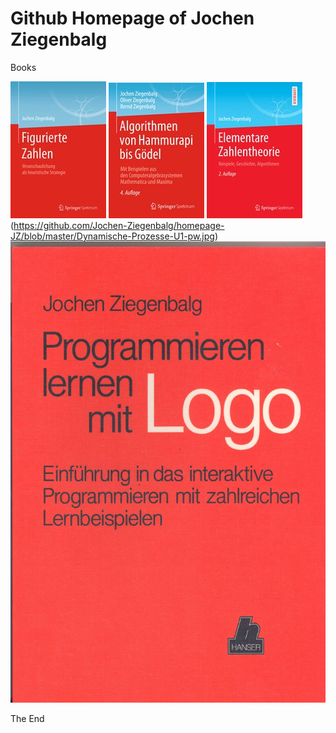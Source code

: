 # Github Homepage of Jochen Ziegenbalg
Books 

![Figurate Numbers](https://github.com/Jochen-Ziegenbalg/homepage-JZ/blob/master/Figurierte-Zahlen-U1.jpg) 
![](https://github.com/Jochen-Ziegenbalg/homepage-JZ/blob/master/AHG-cover-%20U1-Springer.jpg) 
![](https://github.com/Jochen-Ziegenbalg/homepage-JZ/blob/master/EZTH-cover-U1-Springer.jpg)
(https://github.com/Jochen-Ziegenbalg/homepage-JZ/blob/master/Dynamische-Prozesse-U1-pw.jpg)
![](https://github.com/Jochen-Ziegenbalg/homepage-JZ/blob/master/Programmieren-lernen-mit-Logo-U1.jpg)

The End 
